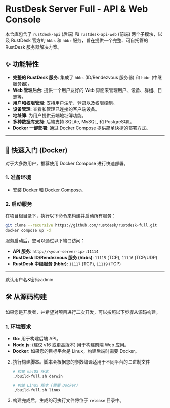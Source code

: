 # RustDesk Server Full - API & Web Console

本仓库包含了 `rustdesk-api` (后端) 和 `rustdesk-api-web` (前端) 两个子模块，以及 RustDesk 官方的 `hbbs` 和 `hbbr` 服务，旨在提供一个完整、可自托管的 RustDesk 服务器解决方案。

## ✨ 功能特性

*   **完整的 RustDesk 服务**: 集成了 `hbbs` (ID/Rendezvous 服务器) 和 `hbbr` (中继服务器)。
*   **Web 管理后台**: 提供一个用户友好的 Web 界面来管理用户、设备、群组、日志等。
*   **用户和权限管理**: 支持用户注册、登录以及权限控制。
*   **设备管理**: 查看和管理已连接的客户端设备。
*   **地址簿**: 为用户提供云端地址簿功能。
*   **多种数据库支持**: 后端支持 SQLite, MySQL, 和 PostgreSQL。
*   **Docker 一键部署**: 通过 Docker Compose 提供简单快捷的部署方式。

---

## 🚀 快速入门 (Docker)


对于大多数用户，推荐使用 Docker Compose 进行快速部署。

### 1. 准备环境

*   安装 [Docker](https://docs.docker.com/get-docker/) 和 [Docker Compose](https://docs.docker.com/compose/install/)。

### 2. 启动服务

在项目根目录下，执行以下命令来构建并启动所有服务：

```bash
git clone --recursive https://github.com/rustdesk/rustdesk-full.git
docker compose up -d
```

服务启动后，您可以通过以下端口访问：

*   **API 服务**: `http://<your-server-ip>:11114`
*   **RustDesk ID/Rendezvous 服务 (hbbs)**: `11115` (TCP), `11116` (TCP/UDP)
*   **RustDesk 中继服务 (hbbr)**: `11117` (TCP), `11119` (TCP)

---

默认用户名&密码:admin

## 🛠️ 从源码构建

如果您是开发者，并希望对项目进行二次开发，可以按照以下步骤从源码构建。

### 1. 环境要求

*   **Go**: 用于构建后端 API。
*   **Node.js**: (建议 v16 或更高版本) 用于构建前端 Web 应用。
*   **Docker**: 如果您的目标平台是 Linux，构建后端时需要 Docker。

2.  执行构建脚本。脚本会根据您的参数编译适用于不同平台的二进制文件
    ```bash
    # 构建 macOS 版本
    ./build-full.sh darwin

    # 构建 Linux 版本 (需要 Docker)
    ./build-full.sh linux
    ```
3.  构建完成后，生成的可执行文件将位于 `release` 目录中。
